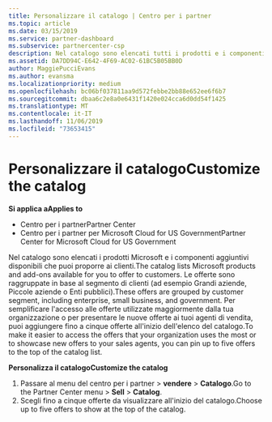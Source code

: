```yaml
---
title: Personalizzare il catalogo | Centro per i partner
ms.topic: article
ms.date: 03/15/2019
ms.service: partner-dashboard
ms.subservice: partnercenter-csp
description: Nel catalogo sono elencati tutti i prodotti e i componenti aggiuntivi Microsoft disponibili per la vendita per i partner.
ms.assetid: DA7DD94C-E642-4F69-AC02-61BC5B05BB0D
author: MaggiePucciEvans
ms.author: evansma
ms.localizationpriority: medium
ms.openlocfilehash: bc06bf037811aa9d572febbe2bb88e652ee6f6b7
ms.sourcegitcommit: dbaa6c2e8a0e6431f1420e024cca6d0dd54f1425
ms.translationtype: MT
ms.contentlocale: it-IT
ms.lasthandoff: 11/06/2019
ms.locfileid: "73653415"
---
```

# <a name="customize-the-catalog"></a><span data-ttu-id="a2374-103">Personalizzare il catalogo</span><span class="sxs-lookup"><span data-stu-id="a2374-103">Customize the catalog</span></span>

<span data-ttu-id="a2374-104">**Si applica a**</span><span class="sxs-lookup"><span data-stu-id="a2374-104">**Applies to**</span></span>

-  <span data-ttu-id="a2374-105">Centro per i partner</span><span class="sxs-lookup"><span data-stu-id="a2374-105">Partner Center</span></span>
-  <span data-ttu-id="a2374-106">Centro per i partner per Microsoft Cloud for US Government</span><span class="sxs-lookup"><span data-stu-id="a2374-106">Partner Center for Microsoft Cloud for US Government</span></span>


<span data-ttu-id="a2374-107">Nel catalogo sono elencati i prodotti Microsoft e i componenti aggiuntivi disponibili che puoi proporre ai clienti.</span><span class="sxs-lookup"><span data-stu-id="a2374-107">The catalog lists Microsoft products and add-ons available for you to offer to customers.</span></span> <span data-ttu-id="a2374-108">Le offerte sono raggruppate in base al segmento di clienti (ad esempio Grandi aziende, Piccole aziende o Enti pubblici).</span><span class="sxs-lookup"><span data-stu-id="a2374-108">These offers are grouped by customer segment, including enterprise, small business, and government.</span></span> <span data-ttu-id="a2374-109">Per semplificare l'accesso alle offerte utilizzate maggiormente dalla tua organizzazione o per presentare le nuove offerte ai tuoi agenti di vendita, puoi aggiungere fino a cinque offerte all'inizio dell'elenco del catalogo.</span><span class="sxs-lookup"><span data-stu-id="a2374-109">To make it easier to access the offers that your organization uses the most or to showcase new offers to your sales agents, you can pin up to five offers to the top of the catalog list.</span></span>

<span data-ttu-id="a2374-110">**Personalizza il catalogo**</span><span class="sxs-lookup"><span data-stu-id="a2374-110">**Customize the catalog**</span></span>

1.  <span data-ttu-id="a2374-111">Passare al menu del centro per i partner &gt; **vendere** &gt; **Catalogo**.</span><span class="sxs-lookup"><span data-stu-id="a2374-111">Go to the Partner Center menu &gt; **Sell** &gt; **Catalog**.</span></span>
2.  <span data-ttu-id="a2374-112">Scegli fino a cinque offerte da visualizzare all'inizio del catalogo.</span><span class="sxs-lookup"><span data-stu-id="a2374-112">Choose up to five offers to show at the top of the catalog.</span></span>

 

 



